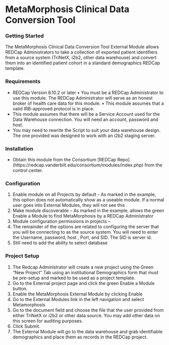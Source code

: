 <h1>MetaMorphosis Clinical Data Conversion Tool </h1>
 
 
<h3>Getting Started </h3>
<p>The MetaMorphosis Clinical Data Conversion Tool External Module allows REDCap Administrators to take a collection of exported patient identifiers from a source system (TriNetX, i2b2, other data warehouse) and convert them into an identified patient cohort in a standard demographics REDCap template. </p>

<h3>Requirements </h3>
<ul>
 <li>REDCap Version 8.10.2 or later • You must be a REDCap Administrator to use this module. The REDCap Administrator will serve as an honest broker of health care data for this module. • This module assumes that a valid IRB-approved protocol is in place.</li>
 <li>This module assumes that there will be a Service Account used for the Data Warehouse connection. You will need an account, password and host. </li>
 <li>You may need to rewrite the Script to suit your data warehouse design. The one provided was designed to work with an i2b2 staging server. </li>
</ul>
 
<h3>Installation </h3>
<ul>
 <li>Obtain this module from the Consortium [REDCap Repo] (https://redcap.vanderbilt.edu/consortium/modules/index.php) from the control center. </li>
</ul>
 
<h3>Configuration </h3>
<ol>
 <li>Enable module on all Projects by default - As marked in the example, this option does not automatically show as a useable module. If a normal user goes into External Modules, they will not see this </li>
 <li>Make module discoverable – As marked in the example, allows the green Enable a Module to find MetaMorphosis by a REDCap Administrator </li>
 <li>Module configuration permissions in projects – </li>
 <li>The remainder of the options are related to configuring the server that you will be connecting to as the source system. You will need to enter the Username, password, host , Port, and SID.   The SID is server id. </li>
 <li>Still need to add the ability to select database </li>
</ol>
<h3>Project Setup </h3>
<ol>
 <li>The Redcap Administrator will create a new project using the Green “New Project” Tab using an institutional Demographics form that must be pre-setup and marked to be used as a project template. </li>
 <li>Go to the External project page and click the green Enable a Module button. </li>
 <li>Enable the MetaMorphosis External Module by clicking Enable </li>
 <li>Go to the External Modules link in the left navigation and select Metamorphosis </li>
 <li>Go to the document field and choose the file that the user provided from either TriNetX or i2b2 or other data source.  You may add other data on this screen for auditing purposes. </li>
 <li>Click Submit. </li>
 <li>The External Module will go to the data warehouse and grab identifiable demographics and place them as records in the REDCap project. </li>
</ol>
 
